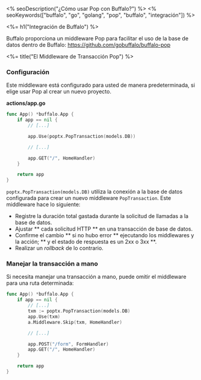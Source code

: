 <% seoDescription("¿Cómo usar Pop con Buffalo?") %>
<% seoKeywords(["buffalo", "go", "golang", "pop", "buffalo", "integración"]) %>

<%= h1("Integración de Buffalo") %>

Buffalo proporciona un middleware Pop para facilitar el uso de la base de datos dentro de Buffalo: https://github.com/gobuffalo/buffalo-pop

<%= title("El Middleware de Transacción Pop") %>

### Configuración

Este middleware está configurado para usted de manera predeterminada, si elige usar Pop al crear un nuevo proyecto.

**actions/app.go**

```go
func App() *buffalo.App {
	if app == nil {
        // [...]

        app.Use(poptx.PopTransaction(models.DB))

        // [...]

        app.GET("/", HomeHandler)
    }

    return app
}
```

`poptx.PopTransaction(models.DB)` utiliza la conexión a la base de datos configurada para crear un nuevo middleware `PopTransaction`. Este middleware hace lo siguiente:

* Registre la duración total gastada durante la solicitud de llamadas a la base de datos.
* Ajustar ** cada solicitud HTTP ** en una transacción de base de datos.
* Confirme el cambio ** si no hubo error ** ejecutando los middlewares y la acción; ** y el estado de respuesta es un 2xx o 3xx **.
* Realizar un _rollback_ de lo contrario.

### Manejar la transacción a mano

Si necesita manejar una transacción a mano, puede omitir el middleware para una ruta determinada:

```go
func App() *buffalo.App {
	if app == nil {
        // [...]
        txm := poptx.PopTransaction(models.DB)
        app.Use(txm)
        a.Middleware.Skip(txm, HomeHandler)

        // [...]

        app.POST("/form", FormHandler)
        app.GET("/", HomeHandler)
    }

    return app
}
```